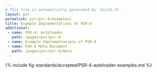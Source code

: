 ```yaml
---
# This file is automatically generated by `build.rb`.
layout: psr
permalink: psr/psr-4/examples/
title: Example Implementations of PSR-4
additional:
 - name: PSR-4: Autoloader
   path: /pages/psr/psr-4
 - name: Example Implementations of PSR-4
 - name: PSR-4 Meta Document
   path: /pages/psr/psr-4/meta
---
```


{% include fig-standards/accepted/PSR-4-autoloader-examples.md %}